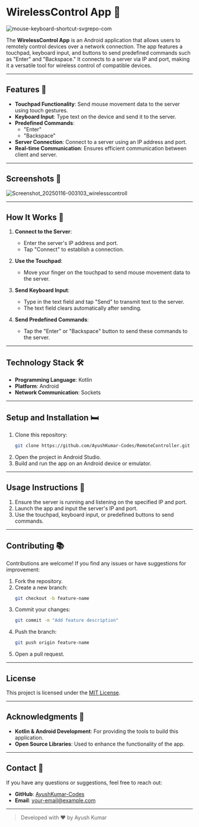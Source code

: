# WirelessControl App 🔌
![mouse-keyboard-shortcut-svgrepo-com](https://github.com/user-attachments/assets/ecf518cb-7ec4-4472-8a4f-e54cea3cf72f)


The **WirelessControl App** is an Android application that allows users to remotely control devices over a network connection. The app features a touchpad, keyboard input, and buttons to send predefined commands such as "Enter" and "Backspace." It connects to a server via IP and port, making it a versatile tool for wireless control of compatible devices.

---

## Features 🌟

- **Touchpad Functionality**: Send mouse movement data to the server using touch gestures.
- **Keyboard Input**: Type text on the device and send it to the server.
- **Predefined Commands**:
  - "Enter"
  - "Backspace"
- **Server Connection**: Connect to a server using an IP address and port.
- **Real-time Communication**: Ensures efficient communication between client and server.

---

## Screenshots 📸
![Screenshot_20250116-003103_wirelesscontroll](https://github.com/user-attachments/assets/dab60f07-e88a-4f8c-a9b3-1660fdbfd765)

---

## How It Works 🔧

1. **Connect to the Server**:
   - Enter the server's IP address and port.
   - Tap "Connect" to establish a connection.

2. **Use the Touchpad**:
   - Move your finger on the touchpad to send mouse movement data to the server.

3. **Send Keyboard Input**:
   - Type in the text field and tap "Send" to transmit text to the server.
   - The text field clears automatically after sending.

4. **Send Predefined Commands**:
   - Tap the "Enter" or "Backspace" button to send these commands to the server.

---

## Technology Stack 🛠

- **Programming Language**: Kotlin
- **Platform**: Android
- **Network Communication**: Sockets

---

## Setup and Installation 🛏

1. Clone this repository:
   ```bash
   git clone https://github.com/AyushKumar-Codes/RemoteController.git
   ```
2. Open the project in Android Studio.
3. Build and run the app on an Android device or emulator.

---

## Usage Instructions 🔌

1. Ensure the server is running and listening on the specified IP and port.
2. Launch the app and input the server's IP and port.
3. Use the touchpad, keyboard input, or predefined buttons to send commands.

---

## Contributing 📚

Contributions are welcome! If you find any issues or have suggestions for improvement:

1. Fork the repository.
2. Create a new branch:
   ```bash
   git checkout -b feature-name
   ```
3. Commit your changes:
   ```bash
   git commit -m "Add feature description"
   ```
4. Push the branch:
   ```bash
   git push origin feature-name
   ```
5. Open a pull request.

---

## License 

This project is licensed under the [MIT License](LICENSE).

---

## Acknowledgments 🙏

- **Kotlin & Android Development**: For providing the tools to build this application.
- **Open Source Libraries**: Used to enhance the functionality of the app.

---

## Contact 📢

If you have any questions or suggestions, feel free to reach out:

- **GitHub**: [AyushKumar-Codes](https://github.com/AyushKumar-Codes)
- **Email**: [your-email@example.com](mailto:your-email@example.com)

---

> Developed with ❤️ by Ayush Kumar
